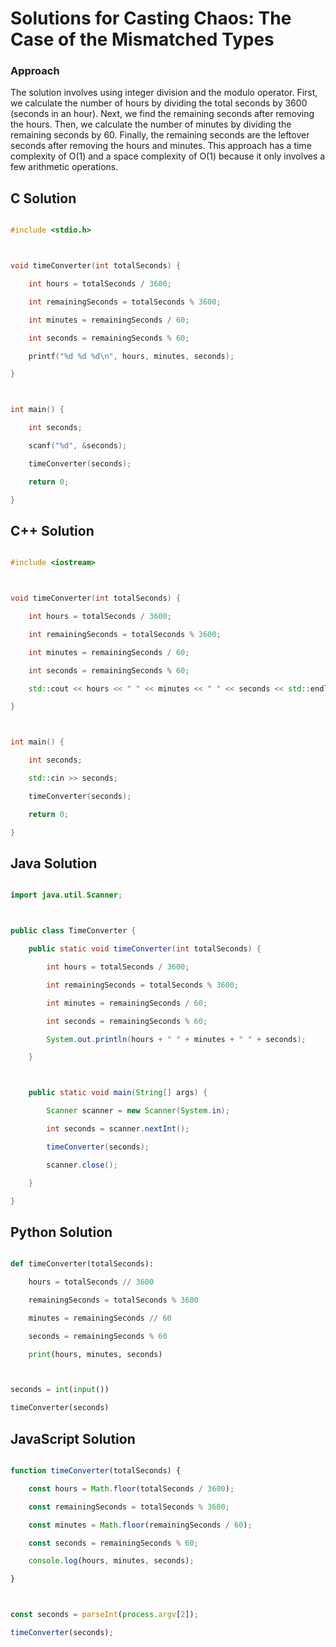 # Solutions for Casting Chaos: The Case of the Mismatched Types

### Approach
The solution involves using integer division and the modulo operator.  First, we calculate the number of hours by dividing the total seconds by 3600 (seconds in an hour).  Next, we find the remaining seconds after removing the hours.  Then, we calculate the number of minutes by dividing the remaining seconds by 60. Finally, the remaining seconds are the leftover seconds after removing the hours and minutes.  This approach has a time complexity of O(1) and a space complexity of O(1) because it only involves a few arithmetic operations.

## C Solution
```c
#include <stdio.h>

void timeConverter(int totalSeconds) {
    int hours = totalSeconds / 3600;
    int remainingSeconds = totalSeconds % 3600;
    int minutes = remainingSeconds / 60;
    int seconds = remainingSeconds % 60;
    printf("%d %d %d\n", hours, minutes, seconds);
}

int main() {
    int seconds;
    scanf("%d", &seconds);
    timeConverter(seconds);
    return 0;
}
```

## C++ Solution
```cpp
#include <iostream>

void timeConverter(int totalSeconds) {
    int hours = totalSeconds / 3600;
    int remainingSeconds = totalSeconds % 3600;
    int minutes = remainingSeconds / 60;
    int seconds = remainingSeconds % 60;
    std::cout << hours << " " << minutes << " " << seconds << std::endl;
}

int main() {
    int seconds;
    std::cin >> seconds;
    timeConverter(seconds);
    return 0;
}
```

## Java Solution
```java
import java.util.Scanner;

public class TimeConverter {
    public static void timeConverter(int totalSeconds) {
        int hours = totalSeconds / 3600;
        int remainingSeconds = totalSeconds % 3600;
        int minutes = remainingSeconds / 60;
        int seconds = remainingSeconds % 60;
        System.out.println(hours + " " + minutes + " " + seconds);
    }

    public static void main(String[] args) {
        Scanner scanner = new Scanner(System.in);
        int seconds = scanner.nextInt();
        timeConverter(seconds);
        scanner.close();
    }
}
```

## Python Solution
```python
def timeConverter(totalSeconds):
    hours = totalSeconds // 3600
    remainingSeconds = totalSeconds % 3600
    minutes = remainingSeconds // 60
    seconds = remainingSeconds % 60
    print(hours, minutes, seconds)

seconds = int(input())
timeConverter(seconds)
```

## JavaScript Solution
```javascript
function timeConverter(totalSeconds) {
    const hours = Math.floor(totalSeconds / 3600);
    const remainingSeconds = totalSeconds % 3600;
    const minutes = Math.floor(remainingSeconds / 60);
    const seconds = remainingSeconds % 60;
    console.log(hours, minutes, seconds);
}

const seconds = parseInt(process.argv[2]);
timeConverter(seconds);
```